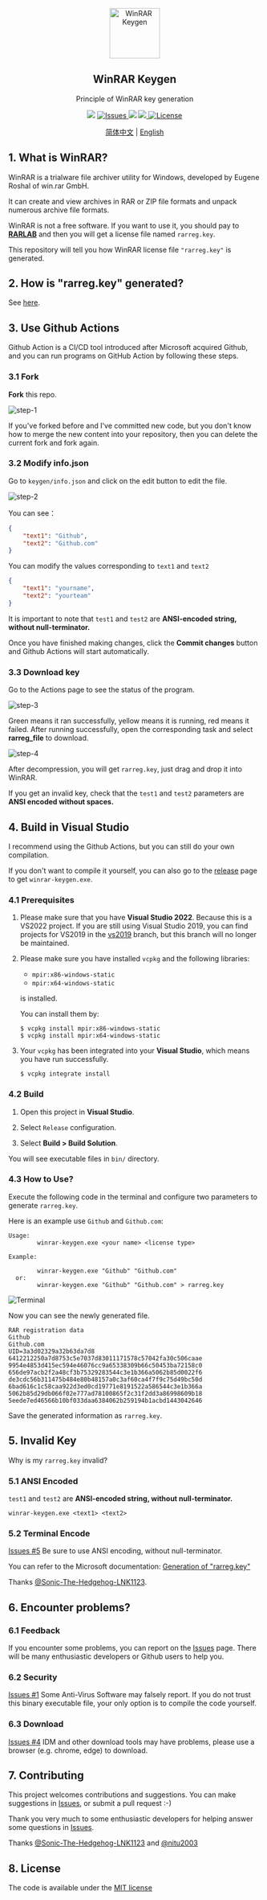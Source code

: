 <p align="center">
 <img width="100px" src="icon.png" align="center" alt="WinRAR Keygen" />
 <h2 align="center">WinRAR Keygen</h2>
 <p align="center">Principle of WinRAR key generation</p>
</p>
<p align="center">
  <img src="https://img.shields.io/github/v/release/bitcookies/winrar-keygen?label=version" />
  <a href="https://github.com/bitcookies/winrar-keygen/issues">
  	<img alt="Issues" src="https://img.shields.io/github/issues/bitcookies/winrar-keygen?color=F48D73" />
  </a>
  <img src="https://img.shields.io/badge/Visual%20Studio-2022-5D4298" />
  <a href="https://github.com/bitcookies/winrar-keygen/actions">
      <img src="https://img.shields.io/badge/Github-Actions-4184F4" />
  </a>
  <a href="https://github.com/bitcookies/winrar-keygen/blob/master/LICENSE">
  	<img alt="License" src="https://img.shields.io/github/license/bitcookies/winrar-keygen.svg" />
  </a>
</p>


<p align="center">
  <a href="README.zh-CN.md">简体中文</a> | <a href="README.md">English</a>
</p>

## 1. What is WinRAR?

WinRAR is a trialware file archiver utility for Windows, developed by Eugene Roshal of win.rar GmbH. 

It can create and view archives in RAR or ZIP file formats and unpack numerous archive file formats. 

WinRAR is not a free software. If you want to use it, you should pay to [__RARLAB__](https://www.rarlab.com/) and then you will get a license file named `rarreg.key`. 

This repository will tell you how WinRAR license file `"rarreg.key"` is generated. 

## 2. How is "rarreg.key" generated?

See [here](README.HOW_DOES_IT_WORK.md).

## 3. Use Github Actions

Github Action is a CI/CD tool introduced after Microsoft acquired Github, and you can run programs on GitHub Action by following these steps.

### 3.1 Fork

**Fork** this repo.

![step-1](assets/actions-step-1.png)

If you've forked before and I've committed new code, but you don't know how to merge the new content into your repository, then you can delete the current fork and fork again.

### 3.2 Modify info.json

Go to `keygen/info.json` and click on the edit button to edit the file.

![step-2](assets/actions-step-2.png)

You can see：

```json
{
    "text1": "Github",
    "text2": "Github.com"
}
```

You can modify the values corresponding to `text1` and `text2`

```json
{
    "text1": "yourname",
    "text2": "yourteam"
}
```

It is important to note that `test1` and `test2` are **ANSI-encoded string, without null-terminator.**

Once you have finished making changes, click the **Commit changes** button and Github Actions will start automatically.

### 3.3 Download key

Go to the Actions page to see the status of the program.

![step-3](assets/actions-step-3.png)

Green means it ran successfully, yellow means it is running, red means it failed. After running successfully, open the corresponding task and select **rarreg_file** to download.

![step-4](assets/actions-step-4.png)

After decompression, you will get `rarreg.key`, just drag and drop it into WinRAR.

If you get an invalid key, check that the `test1` and `test2` parameters are **ANSI encoded without spaces.**

## 4. Build in Visual Studio

I recommend using the Github Actions, but you can still do your own compilation.

If you don't want to compile it yourself, you can also go to the [release](https://github.com/bitcookies/winrar-keygen/releases/) page to get `winrar-keygen.exe`.

### 4.1 Prerequisites

1. Please make sure that you have **Visual Studio 2022**. Because this is a VS2022 project. If you are still using Visual Studio 2019, you can find projects for VS2019 in the [vs2019](https://github.com/bitcookies/winrar-keygen/tree/vs2019) branch, but this branch will no longer be maintained.

2. Please make sure you have installed `vcpkg` and the following libraries: 

   * `mpir:x86-windows-static`
   * `mpir:x64-windows-static`

   is installed.

   You can install them by:

   ```console
   $ vcpkg install mpir:x86-windows-static
   $ vcpkg install mpir:x64-windows-static
   ```

3. Your `vcpkg` has been integrated into your __Visual Studio__, which means you have run successfully.

   ```console
   $ vcpkg integrate install
   ```
   

### 4.2 Build

1. Open this project in __Visual Studio__.

2. Select `Release` configuration.

3. Select __Build > Build Solution__.

You will see executable files in `bin/` directory. 

### 4.3 How to Use?

Execute the following code in the terminal and configure two parameters to generate `rarreg.key`.

Here is an example use `Github` and `Github.com`:

```
Usage:
        winrar-keygen.exe <your name> <license type>

Example:

        winrar-keygen.exe "Github" "Github.com"
  or:
        winrar-keygen.exe "Github" "Github.com" > rarreg.key
```

![Terminal](assets/terminal.png)

Now you can see the newly generated file. 

```console
RAR registration data
Github
Github.com
UID=3a3d02329a32b63da7d8
6412212250a7d8753c5e7037d83011171578c57042fa30c506caae
9954e4853d415ec594e46076cc9a65338309b66c50453ba72158c0
656de97acb2f2a48cf3b75329283544c3e1b366a5062b85d0022f6
de3cdc56b311475b484e80b48157a0c3af60ca4f7f9c75d49bc50d
6bad616c1c58caa922d3ed0cd19771e8191522a586544c3e1b366a
5062b85d29db066f02e777ad78100865f2c31f2dd3a86998609b18
5eede7ed46566b10bf033daa6384062b259194b1acbd1443042646
```

Save the generated information as `rarreg.key`.

## 5. Invalid Key

Why is my `rarreg.key` invalid?

### 5.1 ANSI Encoded

`test1` and `test2` are **ANSI-encoded string, without null-terminator.**

```console
winrar-keygen.exe <text1> <text2>
```

### 5.2 Terminal Encode

[Issues #5](https://github.com/bitcookies/winrar-keygen/issues/5) Be sure to use ANSI encoding, without null-terminator.

You can refer to the Microsoft documentation: [Generation of "rarreg.key"](https://github.com/bitcookies/winrar-keygen/blob/master/README.HOW_DOES_IT_WORK.md#7-generation-of-rarregkey)

Thanks [@Sonic-The-Hedgehog-LNK1123](https://github.com/Sonic-The-Hedgehog-LNK1123).

## 6. Encounter problems?

### 6.1 Feedback

If you encounter some problems, you can report on the [Issues](https://github.com/bitcookies/winrar-keygen/issues) page. There will be many enthusiastic developers or Github users to help you.

### 6.2 Security

[Issues #1](https://github.com/bitcookies/winrar-keygen/issues/1) Some Anti-Virus Software may falsely report. If you do not trust this binary executable file, your only option is to compile the code yourself.

### 6.3 Download

[Issues #4](https://github.com/bitcookies/winrar-keygen/issues/4) IDM and other download tools may have problems, please use a browser (e.g. chrome, edge) to download.

## 7. Contributing

This project welcomes contributions and suggestions. You can make suggestions in [Issues](https://github.com/bitcookies/winrar-keygen/issues), or submit a pull request :-)

Thank you very much to some enthusiastic developers for helping answer some questions in [Issues](https://github.com/bitcookies/winrar-keygen/issues).

Thanks [@Sonic-The-Hedgehog-LNK1123](https://github.com/Sonic-The-Hedgehog-LNK1123) and [@nitu2003](https://github.com/nitu2003)

## 8. License

The code is available under the [MIT license](https://github.com/bitcookies/winrar-keygen/blob/master/LICENSE)
